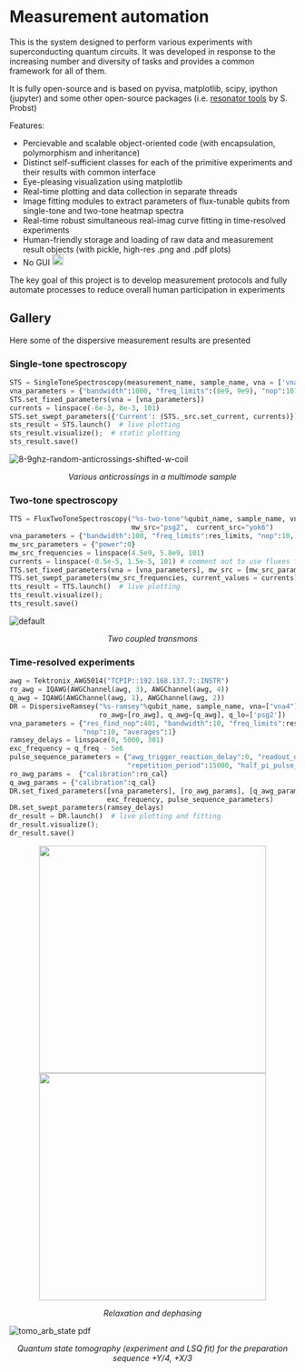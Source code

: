 # Measurement automation

This is the system designed to perform various experiments with superconducting quantum circuits. It was developed in response to the increasing number and diversity of tasks and provides a common framework for all of them.

It is fully open-source and is based on pyvisa, matplotlib, scipy, ipython (jupyter) and some other open-source packages (i.e. [resonator tools](https://github.com/sebastianprobst/resonator_tools) by S. Probst)

Features:
- Percievable and scalable object-oriented code (with encapsulation, polymorphism and inheritance)
- Distinct self-sufficient classes for each of the primitive experiments and their results with common interface
- Eye-pleasing visualization using matplotlib
- Real-time plotting and data collection in separate threads
- Image fitting modules to extract parameters of flux-tunable qubits from single-tone and two-tone heatmap spectra
- Real-time robust simultaneous real-imag curve fitting in time-resolved experiments
- Human-friendly storage and loading of raw data and measurement result objects (with pickle, high-res .png and .pdf plots)
- No GUI <img src=https://user-images.githubusercontent.com/3819012/42594391-bddafb04-8557-11e8-8565-1504d9e0f3de.png width=20>


The key goal of this project is to develop measurement protocols and fully automate processes to reduce overall human participation in experiments

## Gallery

Here some of the dispersive measurement results are presented

### Single-tone spectroscopy
```python
STS = SingleToneSpectroscopy(measurement_name, sample_name, vna = ['vna1'], src=[current_src])
vna_parameters = {"bandwidth":1000, "freq_limits":(8e9, 9e9), "nop":101, "power":-15, "averages":1}
STS.set_fixed_parameters(vna = [vna_parameters])
currents = linspace(-6e-3, 8e-3, 101)
STS.set_swept_parameters({'Current': (STS._src.set_current, currents)})
sts_result = STS.launch()  # live plotting
sts_result.visualize();  # static plotting
sts_result.save()
```

![8-9ghz-random-anticrossings-shifted-w-coil](https://user-images.githubusercontent.com/3819012/42591823-8051e542-8550-11e8-8c11-3b7f65febb09.png)

 <p align="center"><i>Various anticrossings in a multimode sample</i></p>



### Two-tone spectroscopy

```python
TTS = FluxTwoToneSpectroscopy("%s-two-tone"%qubit_name, sample_name, vna ="vna4", 
                              mw_src="psg2",  current_src="yok6")
vna_parameters = {"bandwidth":100, "freq_limits":res_limits, "nop":10, "power":-10, "averages":1}
mw_src_parameters = {"power":0}
mw_src_frequencies = linspace(4.5e9, 5.8e9, 101)
currents = linspace(-0.5e-5, 1.5e-5, 101) # comment out to use fluxes from STS
TTS.set_fixed_parameters(vna = [vna_parameters], mw_src = [mw_src_parameters], adaptive=True)
TTS.set_swept_parameters(mw_src_frequencies, current_values = currents)
tts_result = TTS.launch()  # live plotting
tts_result.visualize();
tts_result.save()
```

![default](https://user-images.githubusercontent.com/3819012/42592612-b2cc0ec4-8552-11e8-9031-dd6f66b5dfcf.png)
 <p align="center"><i>Two coupled transmons</i></p>

### Time-resolved experiments

```python
awg = Tektronix_AWG5014("TCPIP::192.168.137.7::INSTR")
ro_awg = IQAWG(AWGChannel(awg, 3), AWGChannel(awg, 4))
q_awg = IQAWG(AWGChannel(awg, 1), AWGChannel(awg, 2))
DR = DispersiveRamsey("%s-ramsey"%qubit_name, sample_name, vna=["vna4"], 
                      ro_awg=[ro_awg], q_awg=[q_awg], q_lo=['psg2'])
vna_parameters = {"res_find_nop":401, "bandwidth":10, "freq_limits":res_limits, 
                  "nop":10, "averages":1}
ramsey_delays = linspace(0, 5000, 301)
exc_frequency = q_freq - 5e6
pulse_sequence_parameters = {"awg_trigger_reaction_delay":0, "readout_duration":5000, 
                             "repetition_period":15000, "half_pi_pulse_duration":pi_pulse_duration/2}
ro_awg_params =  {"calibration":ro_cal}
q_awg_params = {"calibration":q_cal}
DR.set_fixed_parameters([vna_parameters], [ro_awg_params], [q_awg_params], 
                        exc_frequency, pulse_sequence_parameters)
DR.set_swept_parameters(ramsey_delays)
dr_result = DR.launch()  # live plotting and fitting
dr_result.visualize();
dr_result.save()
```

<p align="center">
<img src=https://user-images.githubusercontent.com/3819012/42593084-20bb8c38-8554-11e8-8153-50706e86065d.png width=400><img src=https://user-images.githubusercontent.com/3819012/42593239-8ee7aaac-8554-11e8-9e5c-2a74fb548a43.png width=400></p>
 <p align="center"><i>Relaxation and dephasing</i></p>


![tomo_arb_state pdf](https://user-images.githubusercontent.com/3819012/42593726-ebdb4074-8555-11e8-86bf-956dfb715197.png)
 <p align="center"><i>Quantum state tomography (experiment and LSQ fit) for the preparation sequence +Y/4, +X/3</i></p>

